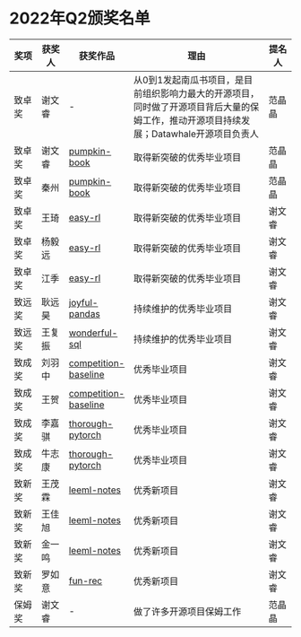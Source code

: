 <style>
table th:first-of-type {
    width: 10%;
}
table th:nth-of-type(2) {
    width: 10%;
}
table th:nth-of-type(3) {
    width: 20%;
}
table th:nth-of-type(4) {
    width: 50%;
}
table th:nth-of-type(5) {
    width: 10%;
}
</style>

# 2022年Q2颁奖名单
| 奖项 | 获奖人 | 获奖作品 | 理由 | 提名人 |
| ---- | ---- | ---- | ---- | ---- |
| 致卓奖 | 谢文睿 | - | 从0到1发起南瓜书项目，是目前组织影响力最大的开源项目，同时做了开源项目背后大量的保姆工作，推动开源项目持续发展；Datawhale开源项目负责人 | 范晶晶 |
| 致卓奖 | 谢文睿 | [pumpkin-book](https://github.com/datawhalechina/pumpkin-book) | 取得新突破的优秀毕业项目 | 范晶晶 |
| 致卓奖 | 秦州 | [pumpkin-book](https://github.com/datawhalechina/pumpkin-book) | 取得新突破的优秀毕业项目 | 范晶晶 |
| 致卓奖 | 王琦 | [easy-rl](https://github.com/datawhalechina/easy-rl) | 取得新突破的优秀毕业项目 | 谢文睿 |
| 致卓奖 | 杨毅远 | [easy-rl](https://github.com/datawhalechina/easy-rl) | 取得新突破的优秀毕业项目 | 谢文睿 |
| 致卓奖 | 江季 | [easy-rl](https://github.com/datawhalechina/easy-rl) | 取得新突破的优秀毕业项目 | 谢文睿 |
| 致远奖 | 耿远昊 | [joyful-pandas](https://github.com/datawhalechina/joyful-pandas) | 持续维护的优秀毕业项目 | 谢文睿 |
| 致远奖 | 王复振 | [wonderful-sql](https://github.com/datawhalechina/wonderful-sql) | 持续维护的优秀毕业项目 | 谢文睿 |
| 致成奖 | 刘羽中 | [competition-baseline](https://github.com/datawhalechina/competition-baseline) | 优秀毕业项目 | 谢文睿 |
| 致成奖 | 王贺 | [competition-baseline](https://github.com/datawhalechina/competition-baseline) | 优秀毕业项目 | 谢文睿 |
| 致成奖 | 李嘉骐 | [thorough-pytorch](https://github.com/datawhalechina/thorough-pytorch) | 优秀毕业项目 | 谢文睿 |
| 致成奖 | 牛志康 | [thorough-pytorch](https://github.com/datawhalechina/thorough-pytorch) | 优秀毕业项目 | 谢文睿 |
| 致新奖 | 王茂霖 | [leeml-notes](https://github.com/datawhalechina/leeml-notes) | 优秀新项目 | 谢文睿 |
| 致新奖 | 王佳旭 | [leeml-notes](https://github.com/datawhalechina/leeml-notes) | 优秀新项目 | 谢文睿 |
| 致新奖 | 金一鸣 | [leeml-notes](https://github.com/datawhalechina/leeml-notes) | 优秀新项目 | 谢文睿 |
| 致新奖 | 罗如意 | [fun-rec](https://github.com/datawhalechina/fun-rec) | 优秀新项目 | 谢文睿 |
| 保姆奖 | 谢文睿 | - | 做了许多开源项目保姆工作 | 范晶晶 |
